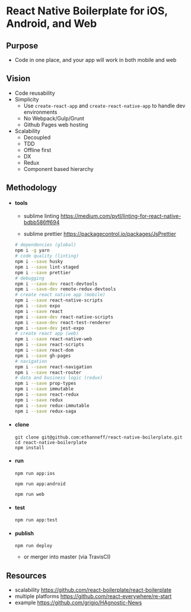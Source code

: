 # React Native Boilerplate for iOS, Android, and Web

## Purpose

  - Code in one place, and your app will work in both mobile and web

## Vision

  - Code reusability
  - Simplicity
    - Use `create-react-app` and `create-react-native-app` to handle dev environments
    - No Webpack/Gulp/Grunt
    - Github Pages web hosting
  - Scalability
    - Decoupled
    - TDD
    - Offline first
    - DX
    - Redux
    - Component based hierarchy

## Methodology

- #### tools

  - sublime linting https://medium.com/pvtl/linting-for-react-native-bdbb586ff694

  - sublime prettier https://packagecontrol.io/packages/JsPrettier

  ```sh
  # dependencies (global)
  npm i -g yarn
  # code quality (linting)
  npm i --save husky
  npm i --save lint-staged
  npm i --save prettier
  # debugging
  npm i --save-dev react-devtools
  npm i --save-dev remote-redux-devtools
  # create react native app (mobile)
  npm i --save react-native-scripts
  npm i --save expo
  npm i --save react
  npm i --save-dev react-native-scripts
  npm i --save-dev react-test-renderer
  npm i --save-dev jest-expo
  # create react app (web)
  npm i --save react-native-web
  npm i --save react-scripts
  npm i --save react-dom
  npm i --save gh-pages
  # navigation
  npm i --save react-navigation
  npm i --save react-router
  # data and business logic (redux)
  npm i --save prop-types
  npm i --save immutable
  npm i --save react-redux
  npm i --save redux
  npm i --save redux-immutable
  npm i --save redux-saga
  ```

- #### clone

    ```
    git clone git@github.com:ethanneff/react-native-boilerplate.git
    cd react-native-boilerplate
    npm install
    ```

- #### run

    ```
    npm run app:ios
    ```

    ```
    npm run app:android
    ```

    ```
    npm run web
    ```

- #### test

    ```
    npm run app:test
    ```

- #### publish

    ```
    npm run deploy
    ```

  - or merger into master (via TravisCI)

## Resources

   - scalability https://github.com/react-boilerplate/react-boilerplate
   - multiple platforms https://github.com/react-everywhere/re-start
   - example https://github.com/grigio/HAgnostic-News